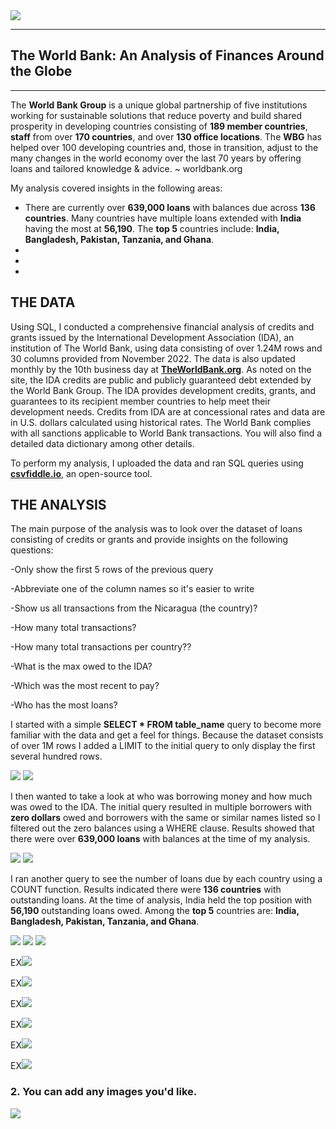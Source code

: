 <img src="images/worldbank_logo.png?raw=true"/>

---
## The World Bank: An Analysis of Finances Around the Globe
---


The **World Bank Group** is a unique global partnership of five institutions working for sustainable solutions that reduce poverty and build shared prosperity in developing countries consisting of **189 member countries**, **staff** from over **170 countries**, and over **130 office locations**. The **WBG** has helped over 100 developing countries and, those in transition, adjust to the many changes in the world economy over the last 70 years by offering loans and tailored knowledge & advice. ~ worldbank.org

My analysis covered insights in the following areas:

- There are currently over **639,000 loans** with balances due across **136 countries**.  Many countries have multiple loans extended with **India** having the most at **56,190**. The **top 5** countries include: **India, Bangladesh, Pakistan, Tanzania, and Ghana**.
- 
-
-

## THE DATA
Using SQL, I conducted a comprehensive financial analysis of credits and grants issued by the International Development Association (IDA), an institution of The World Bank, using data consisting of over 1.24M rows and 30 columns provided from November 2022.  The data is also updated monthly by the 10th business day at [**TheWorldBank.org**](https://finances.worldbank.org/Loans-and-Credits/IDA-Statement-Of-Credits-and-Grants-Historical-Dat/tdwh-3krx). As noted on the site, the IDA credits are public and publicly guaranteed debt extended by the World Bank Group. The IDA provides development credits, grants, and guarantees to its recipient member countries to help meet their development needs.  Credits from IDA are at concessional rates and data are in U.S. dollars calculated using historical rates. The World Bank complies with all sanctions applicable to World Bank transactions.  You will also find a detailed data dictionary among other details.

To perform my analysis, I uploaded the data and ran SQL queries using [**csvfiddle.io**](https://csvfiddle.io), an open-source tool.






## THE ANALYSIS

The main purpose of the analysis was to look over the dataset of loans consisting of credits or grants and provide insights on the following questions:





-Only show the first 5 rows of the previous query 

-Abbreviate one of the column names so it's easier to write 

-Show us all transactions from the Nicaragua (the country)?

-How many total transactions? 

-How many total transactions per country?? 

-What is the max owed to the IDA?

-Which was the most recent to pay?

-Who has the most loans? 



I started with a simple **SELECT * FROM table_name** query to become more familiar with the data and get a feel for things.  Because the dataset consists of over 1M rows I added a LIMIT to the initial query to only display the first several hundred rows.

<img src="images/Code3.png?raw=true"/>
<img src="images/Code3Query.png?raw=true"/>

I then wanted to take a look at who was borrowing money and how much was owed to the IDA.  The initial query resulted in multiple borrowers with **zero dollars** owed and borrowers with the same or similar names listed so I filtered out the zero balances using a WHERE clause.  Results showed that there were over **639,000 loans** with balances at the time of my analysis.

<img src="images/Code2.png?raw=true"/>
<img src="images/Code2Query.png?raw=true"/>

I ran another query to see the number of loans due by each country using a COUNT function. Results indicated there were **136 countries** with outstanding loans.  At the time of analysis, India held the top position with **56,190** outstanding loans owed.  Among the **top 5** countries are: **India, Bangladesh, Pakistan, Tanzania, and Ghana**.

<img src="images/Code1.png?raw=true"/>
<img src="images/Code1Query.png?raw=true"/>
<img src="images/Code2Query2.png?raw=true"/>

EX<img src="images/Code1Query.png?raw=true"/>

EX<img src="images/Code1Query.png?raw=true"/>

EX<img src="images/Code1Query.png?raw=true"/>

EX<img src="images/Code1Query.png?raw=true"/>

EX<img src="images/Code1Query.png?raw=true"/>

EX<img src="images/Code1Query.png?raw=true"/>




### 2. You can add any images you'd like. 

<img src="images/dummy_thumbnail.jpg?raw=true"/>
